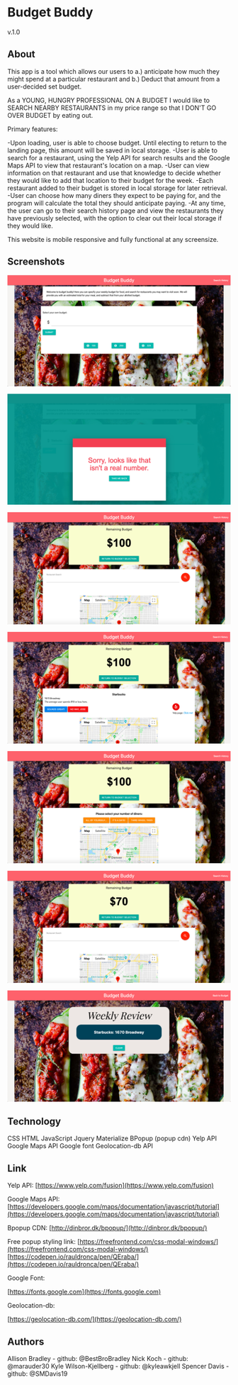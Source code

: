 # Budget Buddy

v.1.0

## About

This app is a tool which allows our users to a.) anticipate how much they might spend at a particular restaurant and b.) Deduct that amount from a user-decided set budget.

As a YOUNG, HUNGRY PROFESSIONAL ON A BUDGET I would like to SEARCH NEARBY RESTAURANTS in my price range so that I DON'T GO OVER BUDGET by eating out.

Primary features:

-Upon loading, user is able to choose budget.  Until electing to return to the landing page, this amount will be saved in local storage.
-User is able to search for a restaurant, using the Yelp API for search results and the Google Maps API to view that restaurant's location on a map.
-User can view information on that restaurant and use that knowledge to decide whether they would like to add that location to their budget for the week.
-Each restaurant added to their budget is stored in local storage for later retrieval.
-User can choose how many diners they expect to be paying for, and the program will calculate the total they should anticipate paying.
-At any time, the user can go to their search history page and view the restaurants they have previously selected, with the option to clear out their local storage if they would like.

This website is mobile responsive and fully functional at any screensize.

## Screenshots

![Screenshot of Landing Page](images/landing.png)

![Screenshot of NaN Popup](images/nan.png)

![Screenshot of Initial Search Page](images/search-page.png)

![Screenshot of Search Results](images/search-results.png)

![Screenshot of Screenshot of "Select Number of Diners"](images/number-of-diners.png)

![Screenshot of Reduced Budget](images/reduced-budget.png)

![Screenshot of History Page](images/history.png)

## Technology

CSS
HTML
JavaScript
Jquery
Materialize
BPopup (popup cdn)
Yelp API
Google Maps API
Google font
Geolocation-db API

## Link

Yelp API:
[https://www.yelp.com/fusion](https://www.yelp.com/fusion)

Google Maps API:
[https://developers.google.com/maps/documentation/javascript/tutorial](https://developers.google.com/maps/documentation/javascript/tutorial)

Bpopup CDN:
[http://dinbror.dk/bpopup/](http://dinbror.dk/bpopup/)

Free popup styling link:
[https://freefrontend.com/css-modal-windows/](https://freefrontend.com/css-modal-windows/)
[https://codepen.io/rauldronca/pen/QEraba/](https://codepen.io/rauldronca/pen/QEraba/)

Google Font:

[https://fonts.google.com](https://fonts.google.com)

Geolocation-db:

[https://geolocation-db.com/](https://geolocation-db.com/)

## Authors

Allison Bradley - github: @BestBroBradley
Nick Koch - github: @marauder30
Kyle Wilson-Kjellberg - github: @kyleawkjell
Spencer Davis - github: @SMDavis19